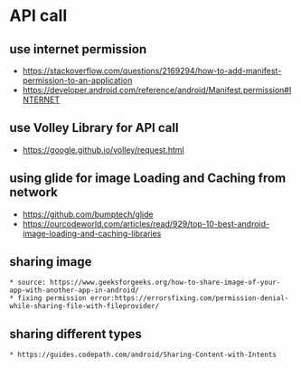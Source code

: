 # API call
## use internet permission
* https://stackoverflow.com/questions/2169294/how-to-add-manifest-permission-to-an-application
* https://developer.android.com/reference/android/Manifest.permission#INTERNET

## use Volley Library for API call
* https://google.github.io/volley/request.html

## using glide for image Loading and Caching from network
* https://github.com/bumptech/glide
* https://ourcodeworld.com/articles/read/929/top-10-best-android-image-loading-and-caching-libraries


## sharing image 
    * source: https://www.geeksforgeeks.org/how-to-share-image-of-your-app-with-another-app-in-android/
    * fixing permission error:https://errorsfixing.com/permission-denial-while-sharing-file-with-fileprovider/

## sharing different types
    * https://guides.codepath.com/android/Sharing-Content-with-Intents